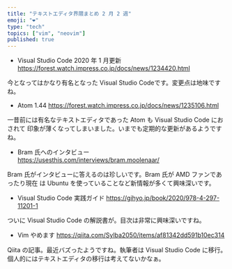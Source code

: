```yaml
---
title: "テキストエディタ界隈まとめ 2 月 2 週"
emoji: "❤️"
type: "tech"
topics: ["vim", "neovim"]
published: true
---
```



* Visual Studio Code 2020 年 1 月更新
https://forest.watch.impress.co.jp/docs/news/1234420.html

今となってはかなり有名となった Visual Studio Codeです。変更点は地味ですね。


* Atom 1.44
https://forest.watch.impress.co.jp/docs/news/1235106.html

一昔前には有名なテキストエディタであった Atom も Visual Studio Code におされて
印象が薄くなってしまいました。いまでも定期的な更新があるようですね。


* Bram 氏へのインタビュー
https://usesthis.com/interviews/bram.moolenaar/

Bram 氏がインタビューに答えるのは珍しいです。Bram 氏が AMD ファンであったり現在
は Ubuntu を使っていることなど新情報が多くて興味深いです。


* Visual Studio Code 実践ガイド
https://gihyo.jp/book/2020/978-4-297-11201-1

ついに Visual Studio Code の解説書が。目次は非常に興味深いですね。


* Vim やめます
https://qiita.com/Sylba2050/items/af81342dd591b10ec314

Qiita の記事。最近バズったようですね。執筆者は Visual Studio Code に移行。
個人的にはテキストエディタの移行は考えてないかなぁ。

